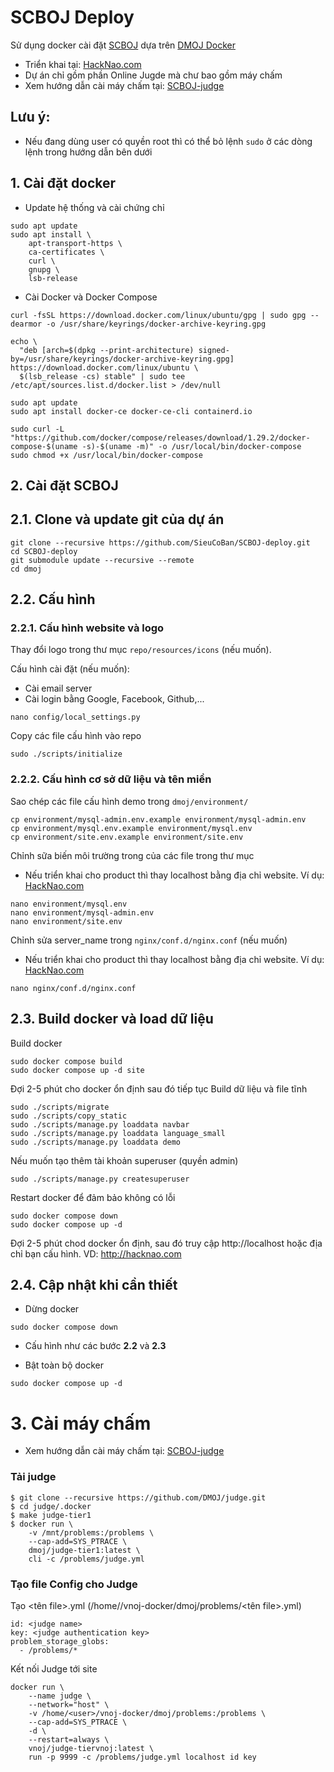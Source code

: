 # SCBOJ Deploy
Sử dụng docker cài đặt [SCBOJ](https://github.com/SieuCoBan/SCBOJ) dựa trên [DMOJ Docker](https://github.com/Ninjaclasher/dmoj-docker)
- Triển khai tại: [HackNao.com](https://hacknao.com)
- Dự án chỉ gồm phần Online Jugde mà chư bao gồm máy chấm
- Xem hướng dẫn cài máy chấm tại: [SCBOJ-judge](https://github.com/SieuCoBan/SCBOJ-judge)

Lưu ý:
--------------------------------
- Nếu đang dùng user có quyền root thì có thể bỏ lệnh ```sudo``` ở các dòng lệnh trong hướng dẫn bên dưới
## 1. Cài đặt docker
- Update hệ thống và cài chứng chỉ
```
sudo apt update
sudo apt install \
    apt-transport-https \
    ca-certificates \
    curl \
    gnupg \
    lsb-release
```
- Cài Docker và Docker Compose
```
curl -fsSL https://download.docker.com/linux/ubuntu/gpg | sudo gpg --dearmor -o /usr/share/keyrings/docker-archive-keyring.gpg

echo \
  "deb [arch=$(dpkg --print-architecture) signed-by=/usr/share/keyrings/docker-archive-keyring.gpg] https://download.docker.com/linux/ubuntu \
  $(lsb_release -cs) stable" | sudo tee /etc/apt/sources.list.d/docker.list > /dev/null

sudo apt update
sudo apt install docker-ce docker-ce-cli containerd.io

sudo curl -L "https://github.com/docker/compose/releases/download/1.29.2/docker-compose-$(uname -s)-$(uname -m)" -o /usr/local/bin/docker-compose
sudo chmod +x /usr/local/bin/docker-compose
```
## 2. Cài đặt SCBOJ

## 2.1. Clone và update git của dự án
```
git clone --recursive https://github.com/SieuCoBan/SCBOJ-deploy.git
cd SCBOJ-deploy
git submodule update --recursive --remote
cd dmoj
```
## 2.2. Cấu hình
### 2.2.1. Cấu hình website và logo

Thay đổi logo trong thư mục ```repo/resources/icons``` (nếu muốn).

Cấu hình cài đặt (nếu muốn):
- Cài email server
- Cài login bằng Google, Facebook, Github,...

```
nano config/local_settings.py
```

Copy các file cấu hình vào repo
```
sudo ./scripts/initialize
```
### 2.2.2. Cấu hình cơ sở dữ liệu và tên miền

Sao chép các file cấu hình demo trong ```dmoj/environment/```
```
cp environment/mysql-admin.env.example environment/mysql-admin.env
cp environment/mysql.env.example environment/mysql.env
cp environment/site.env.example environment/site.env
```

Chỉnh sữa biến môi trường trong của các file trong thư mục 
- Nếu triển khai cho product thì thay localhost bằng địa chỉ website. Ví dụ: [HackNao.com](https://hacknao.com)
```
nano environment/mysql.env
nano environment/mysql-admin.env
nano environment/site.env
```

Chỉnh sửa server_name trong ```nginx/conf.d/nginx.conf``` (nếu muốn)
 - Nếu triển khai cho product thì thay localhost bằng địa chỉ website. Ví dụ: [HackNao.com](https://hacknao.com)

```
nano nginx/conf.d/nginx.conf
```

## 2.3. Build docker và load dữ liệu

Build docker
```
sudo docker compose build
sudo docker compose up -d site
```
Đợi 2-5 phút cho docker ổn định sau đó tiếp tục
Build dữ liệu và file tĩnh
```
sudo ./scripts/migrate
sudo ./scripts/copy_static
sudo ./scripts/manage.py loaddata navbar
sudo ./scripts/manage.py loaddata language_small
sudo ./scripts/manage.py loaddata demo
```

Nếu muốn tạo thêm tài khoản superuser (quyền admin)
```
sudo ./scripts/manage.py createsuperuser
```

Restart docker để đảm bảo không có lỗi
```
sudo docker compose down
sudo docker compose up -d
```


Đợi 2-5 phút chod docker ổn định, sau đó truy cập http://localhost hoặc địa chỉ bạn cấu hình. VD: http://hacknao.com


## 2.4. Cập nhật khi cần thiết
- Dừng docker
```
sudo docker compose down
```
- Cấu hình như các bước **2.2** và **2.3**

- Bật toàn bộ docker
```
sudo docker compose up -d
```

# 3. Cài máy chấm
- Xem hướng dẫn cài máy chấm tại: [SCBOJ-judge](https://github.com/SieuCoBan/SCBOJ-judge)
### Tải judge
```
$ git clone --recursive https://github.com/DMOJ/judge.git
$ cd judge/.docker
$ make judge-tier1
$ docker run \
    -v /mnt/problems:/problems \
    --cap-add=SYS_PTRACE \
    dmoj/judge-tier1:latest \
    cli -c /problems/judge.yml
```
### Tạo file Config cho Judge
Tạo <tên file>.yml (/home/<user>/vnoj-docker/dmoj/problems/<tên file>.yml)
```
id: <judge name>
key: <judge authentication key>
problem_storage_globs:
  - /problems/*
```
Kết nối Judge tới site
```
docker run \
    --name judge \
    --network="host" \
    -v /home/<user>/vnoj-docker/dmoj/problems:/problems \
    --cap-add=SYS_PTRACE \
    -d \
    --restart=always \
    vnoj/judge-tiervnoj:latest \
    run -p 9999 -c /problems/judge.yml localhost id key
```
